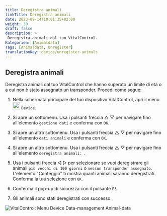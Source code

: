 ```yaml
---
title: Deregistra animali
linkTitle: Deregistra animali
date: 2023-09-14T10:01:35+02:00
weight: 30
draft: false
description: >
 Deregistra animali dal tuo VitalControl.
Kategorien: [Animaldata]
Tags: [Animaldata, Unregister]
translationKey: device/unregister-animals
---
```

## Deregistra animali

Deregistra animali dal tuo VitalControl che hanno superato un limite di età o a cui non è stato assegnato un transponder. Procedi come segue:

1. Nella schermata principale del tuo dispositivo VitalControl, apri il menu &nbsp;<img src="/icons/device.svg" width="23" align="bottom" alt="Device" /> `Device`.

2. Si apre un sottomenu. Usa i pulsanti freccia △ ▽ per navigare fino all'elemento `gestione dati` e conferma con `OK`.

3. Si apre un altro sottomenu. Usa i pulsanti freccia △ ▽ per navigare fino all'elemento `dati animali` e conferma con `OK`. 

4. Si apre un altro sottomenu. Usa i pulsanti freccia △ ▽ per navigare fino all'elemento `deregistra animali: `.

5. Usa i pulsanti freccia ◁ ▷ per selezionare se vuoi deregistrare gli animali `più vecchi di 100 giorni` o `nessun transponder assegnato`. L'elemento "Conteggio" ti mostra quanti animali saranno deregistrati. Conferma la tua selezione con `OK`.

6. Conferma il pop-up di sicurezza con il pulsante `F3`. 

7. Gli animali sono stati deregistrati con successo.

![VitalControl: Menu Device Data-management Animal-data](../images/unregister.png "Unregister")
